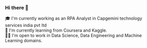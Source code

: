 ### Hi there 👋

🎓 I'm currently working as an RPA Analyst in Capgemini technology services india pvt ltd <br/>
🌱 I'm currently learning from Coursera and Kaggle.<br/>
🤝🏻 I'm open to work in Data Science, Data Engineering and Machine Learning domains. <br/>
